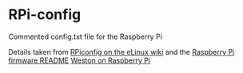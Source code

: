 RPi-config
==========

Commented config.txt file for the Raspberry Pi

Details taken from
[RPiconfig on the eLinux wiki](http://elinux.org/RPiconfig) and the
[Raspberry Pi firmware README](https://github.com/raspberrypi/firmware/blob/master/boot/overlays/README)
[Weston on Raspberry Pi](http://wayland.freedesktop.org/raspberrypi.html)
